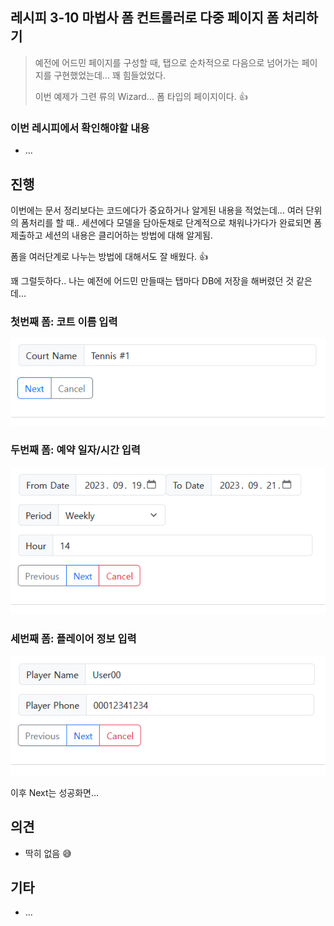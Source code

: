 ## 레시피 3-10 마법사 폼 컨트롤러로 다중 페이지 폼 처리하기

> 예전에 어드민 페이지를 구성할 때, 탭으로 순차적으로 다음으로 넘어가는 페이지를 구현했었는데... 꽤 힘들었었다.
>
> 이번 예제가 그련 류의 Wizard... 폼 타입의 페이지이다. 👍



### 이번 레시피에서 확인해야할  내용

* ...

  

## 진행

이번에는 문서 정리보다는 코드에다가 중요하거나 알게된 내용을 적었는데... 여러 단위의 폼처리를 할 때.. 세션에다 모델을 담아둔채로 단계적으로 채워나가다가 완료되면 폼 제출하고 세션의 내용은 클리어하는 방법에 대해 알게됨.

폼을 여러단계로 나누는 방법에 대해서도 잘 배웠다. 👍

꽤 그럴듯하다.. 나는 예전에 어드민 만들때는 탭마다 DB에 저장을 해버렸던 것 같은데...



### 첫번째 폼: 코트 이름 입력

![image-20230918102155563](doc-resources/image-20230918102155563.png)

### 두번째 폼:  예약 일자/시간 입력

![image-20230918102357842](doc-resources/image-20230918102357842.png)

### 세번째 폼: 플레이어 정보 입력

![image-20230918102521596](doc-resources/image-20230918102521596.png)

이후 Next는 성공화면...



## 의견

* 딱히 없음 😅



## 기타

* ...
